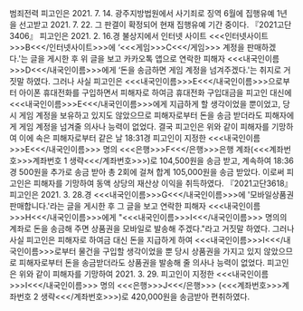 범죄전력
피고인은 2021. 7. 14. 광주지방법원에서 사기죄로 징역 6월에 집행유예 1년을 선고받고 2021. 7. 22. 그 판결이 확정되어 현재 집행유예 기간 중이다.
『2021고단3406』
피고인은 2021. 2. 16.경 불상지에서 인터넷 사이트 <<<인터넷사이트>>>B<<</인터넷사이트>>>에 ‘<<<게임>>>C<<</게임>>> 계정을 판매하겠다.'는 글을 게시한 후 위 글을 보고 카카오톡 앱으로 연락한 피해자 <<<내국인이름>>>D<<</내국인이름>>>에게 ‘돈을 송금하면 게임 계정을 넘겨주겠다.'는 취지로 거짓말 하였다.
그러나 사실 피고인은 <<<내국인이름>>>E<<</내국인이름>>>으로부터 아이폰 휴대전화를 구입하면서 피해자로 하여금 휴대전화 구입대금을 피고인 대신에 <<<내국인이름>>>E<<</내국인이름>>>에게 지급하게 할 생각이었을 뿐이었고, 당시 게임 계정을 보유하고 있지도 않았으므로 피해자로부터 돈을 송금 받더라도 피해자에게 게임 계정을 넘겨줄 의사나 능력이 없었다.
결국 피고인은 위와 같이 피해자를 기망하여 이에 속은 피해자로부터 같은 날 18:31경 피고인이 지정한 <<<내국인이름>>>E<<</내국인이름>>> 명의 <<<은행>>>F<<</은행>>>은행 계좌(<<<계좌번호>>>계좌번호 1 생략<<</계좌번호>>>)로 104,500원을 송금 받고, 계속하여 18:36경 500원을 추가로 송금 받아 총 2회에 걸쳐 합계 105,000원을 송금 받았다.
이로써 피고인은 피해자를 기망하여 동액 상당의 재산상 이익을 취득하였다.
『2021고단3618』
피고인은 2021. 3. 28.경 <<<내국인이름>>>G<<</내국인이름>>>에 '모바일상품권 판매합니다.'라는 글을 게시한 후 그 글을 보고 연락한 피해자 <<<내국인이름>>>H<<</내국인이름>>>에게 "<<<내국인이름>>>I<<</내국인이름>>> 명의의 계좌로 돈을 송금해 주면 상품권을 모바일로 발송해 주겠다."라고 거짓말 하였다.
그러나 사실 피고인은 피해자로 하여금 대신 돈을 지급하게 하여 <<<내국인이름>>>I<<</내국인이름>>>로부터 물건을 구입할 생각이었을 뿐 당시 상품권을 가지고 있지 않았으므로 피해자로부터 돈을 송금받더라도 상품권을 발송해 줄 의사나 능력이 없었다.
피고인은 위와 같이 피해자를 기망하여 2021. 3. 29. 피고인이 지정한 <<<내국인이름>>>I<<</내국인이름>>> 명의 <<<은행>>>J<<</은행>>> (<<<계좌번호>>>계좌번호 2 생략<<</계좌번호>>>)로 420,000원을 송금받아 편취하였다.